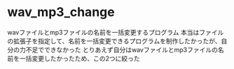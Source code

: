 # wav_mp3_change
wavファイルとmp3ファイルの名前を一括変更するプログラム
本当はファイルの拡張子を指定して、名前を一括変更できるプログラムを制作したかったが、自分の力不足でできなかった
とりあえず自分はwavファイルとmp3ファイルの名前を一括変更したかったため、この2つに絞った
